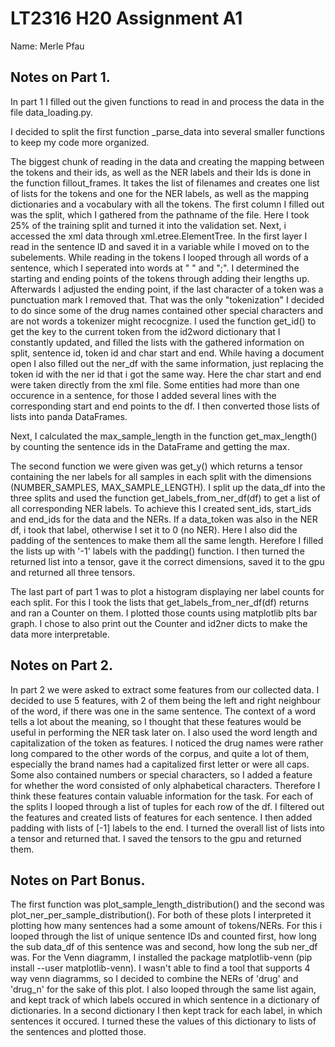 # LT2316 H20 Assignment A1

Name: Merle Pfau

## Notes on Part 1.

In part 1 I filled out the given functions to read  in and process the data in the file data_loading.py.

I decided to split the first function _parse_data into several smaller functions to keep my code more organized. 

The biggest chunk of reading in the data and creating the mapping between the tokens and their ids, as well as the NER labels and their Ids is done in the function fillout_frames. It takes the list of filenames and creates one list of lists for the tokens and one for the NER labels, as well as the mapping dictionaries and a vocabulary with all the tokens. 
The first column I filled out was the split, which I gathered from the pathname of the file. Here I took 25% of the training split and turned it into the validation set. 
Next, i accessed the xml data through xml.etree.ElementTree. In the first layer I read in the sentence ID and saved it in a variable while I moved on to the subelements. While reading in the tokens I looped through all words of a sentence, which I seperated into words at " " and ";". I determined the starting and ending points of the tokens through adding their lengths up. Afterwards I adjusted the ending point, if the last character of a token was a punctuation mark I removed that. That was the only "tokenization" I decided to do since some of the drug names contained other special characters and are not words a tokenizer might recocgnize. I used the function get_id() to get the key to the current token from the id2word dictionary that I constantly updated, and filled the lists with the gathered information on split, sentence id, token id and char start and end.
While having a document open I also filled out the ner_df with the same information, just replacing the token id with the ner id that i got the same way. Here the char start and end were taken directly from the xml file. Some entities had more than one occurence in a sentence, for those I added several lines with the corresponding start and end points to the df.
I then converted those lists of lists into panda DataFrames.

Next, I calculated the max_sample_length in the function get_max_length() by counting the sentence ids in the DataFrame and getting the max.

The second function we were given was get_y() which returns a tensor containing the ner labels for all samples in each split with the dimensions (NUMBER_SAMPLES, MAX_SAMPLE_LENGTH). I split up the data_df into the three splits and used the function get_labels_from_ner_df(df) to get a list of all corresponding NER labels. To achieve this I created sent_ids, start_ids and end_ids for the data and the NERs. If a data_token was also in the NER df, i took that label, otherwise I set it to 0 (no NER). Here I also did the padding of the sentences to make them all the same length. Herefore I filled the lists up with '-1' labels with the padding() function. I then turned the returned list into a tensor, gave it the correct dimensions, saved it to the gpu and returned all three tensors.

The last part of part 1 was to plot a histogram displaying ner label counts for each split. For this I took the lists that get_labels_from_ner_df(df) returns and ran a Counter on them. I plotted those counts using matplotlib plts bar graph. I chose to also print out the Counter and id2ner dicts to make the data more interpretable.


## Notes on Part 2.

In part 2 we were asked to extract some features from our collected data. 
I decided to use 5 features, with 2 of them being the left and right neighbour of the word, if there was one in the same sentence. The context of a word tells a lot about the meaning, so I thought that these features would be useful in performing the NER task later on.
I also used the word length and capitalization of the token as features. I noticed the drug names were rather long compared to the other words of the corpus, and quite a lot of them, especially the brand names had a capitalized first letter or were all caps. Some also contained numbers or special characters, so I added a feature for whether the word consisted of only alphabetical characters. Therefore I think these features contain valuable information for the task.
For each of the splits I looped through a list of tuples for each row of the df. I filtered out the features and created lists of features for each sentence. I then added padding with lists of [-1] labels to the end. I turned the overall list of lists into a tensor and returned that.
I saved the tensors to the gpu and returned them. 


## Notes on Part Bonus.

The first function was plot_sample_length_distribution() and the second was plot_ner_per_sample_distribution(). For both of these plots I interpreted it plotting how many sentences had a some amount of tokens/NERs. For this i looped through the list of unique sentence IDs and counted first, how long the sub data_df of this sentence was and second, how long the sub ner_df was. 
For the Venn diagramm, I installed the package matplotlib-venn (pip install --user matplotlib-venn). I wasn't able to find a tool that supports 4 way venn diagramms, so I decided to combine the NERs of 'drug' and 'drug_n' for the sake of this plot. I also looped through the same list again, and kept track of which labels occured in which sentence in a dictionary of dictionaries. In a second dictionary I then kept track for each label, in which sentences it occured. I turned these the values of this dictionary to lists of the sentences and plotted those.